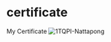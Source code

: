 # certificate
My Certificate
![1TQPI-Nattapong](https://user-images.githubusercontent.com/62198543/230809182-dc00ced4-dba7-41ae-b009-820781d3c2e7.jpg)
